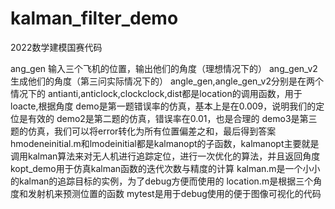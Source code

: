 # kalman_filter_demo
2022数学建模国赛代码



ang_gen 输入三个飞机的位置，输出他们的角度（理想情况下的）
ang_gen_v2 生成他们的角度（第三问实际情况下的）
angle_gen,angle_gen_v2分别是在两个情况下的
antianti,anticlock,clockclock,dist都是location的调用函数，用于loacte,根据角度
demo是第一题错误率的仿真，基本上是在0.009，说明我们的定位是有效的
demo2是第二题的仿真，错误率在0.01，也是合理的
demo3是第三题的仿真，我们可以将error转化为所有位置偏差之和，最后得到答案
hmodeneinitial.m和lmodeinitial都是kalmanopt的子函数，kalmanopt主要就是调用kalman算法来对无人机进行追踪定位，进行一次优化的算法，并且返回角度
kopt_demo用于仿真kalman函数的迭代次数与精度的计算
kalman.m是一个小小的kalman的追踪目标的实例，为了debug方便而使用的
location.m是根据三个角度和发射机来预测位置的函数
mytest是用于debug使用的便于图像可视化的代码
